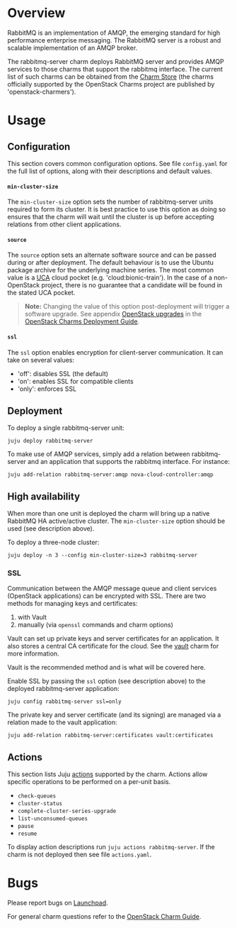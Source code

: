 # Overview

RabbitMQ is an implementation of AMQP, the emerging standard for high
performance enterprise messaging. The RabbitMQ server is a robust and scalable
implementation of an AMQP broker.

The rabbitmq-server charm deploys RabbitMQ server and provides AMQP services to
those charms that support the rabbitmq interface. The current list of such
charms can be obtained from the [Charm Store][charms-requires-rabbitmq] (the
charms officially supported by the OpenStack Charms project are published by
'openstack-charmers').

# Usage

## Configuration

This section covers common configuration options. See file `config.yaml` for
the full list of options, along with their descriptions and default values.

#### `min-cluster-size`

The `min-cluster-size` option sets the number of rabbitmq-server units required
to form its cluster. It is best practice to use this option as doing so ensures
that the charm will wait until the cluster is up before accepting relations
from other client applications.

#### `source`

The `source` option sets an alternate software source and can be passed during
or after deployment. The default behaviour is to use the Ubuntu package archive
for the underlying machine series. The most common value is a [UCA][uca] cloud
pocket (e.g. 'cloud:bionic-train'). In the case of a non-OpenStack project,
there is no guarantee that a candidate will be found in the stated UCA pocket.

> **Note:** Changing the value of this option post-deployment will trigger a
  software upgrade. See appendix [OpenStack upgrades][cdg-openstack-upgrades]
  in the [OpenStack Charms Deployment Guide][cdg].

#### `ssl`

The `ssl` option enables encryption for client-server communication. It can
take on several values:

* 'off': disables SSL (the default)
* 'on': enables SSL for compatible clients
* 'only': enforces SSL

## Deployment

To deploy a single rabbitmq-server unit:

    juju deploy rabbitmq-server

To make use of AMQP services, simply add a relation between rabbitmq-server and
an application that supports the rabbitmq interface. For instance:

    juju add-relation rabbitmq-server:amqp nova-cloud-controller:amqp

## High availability

When more than one unit is deployed the charm will bring up a native RabbitMQ
HA active/active cluster. The ``min-cluster-size`` option should be used (see
description above).

To deploy a three-node cluster:

    juju deploy -n 3 --config min-cluster-size=3 rabbitmq-server

### SSL

Communication between the AMQP message queue and client services (OpenStack
applications) can be encrypted with SSL. There are two methods for managing
keys and certificates:

1. with Vault
1. manually (via `openssl` commands and charm options)

Vault can set up private keys and server certificates for an application. It
also stores a central CA certificate for the cloud. See the
[vault][vault-charm] charm for more information.

Vault is the recommended method and is what will be covered here.

Enable SSL by passing the `ssl` option (see description above) to the deployed
rabbitmq-server application:

    juju config rabbitmq-server ssl=only

The private key and server certificate (and its signing) are managed via a
relation made to the vault application:

    juju add-relation rabbitmq-server:certificates vault:certificates

## Actions

This section lists Juju [actions][juju-docs-actions] supported by the charm.
Actions allow specific operations to be performed on a per-unit basis.

* `check-queues`
* `cluster-status`
* `complete-cluster-series-upgrade`
* `list-unconsumed-queues`
* `pause`
* `resume`

To display action descriptions run `juju actions rabbitmq-server`. If the charm
is not deployed then see file ``actions.yaml``.

# Bugs

Please report bugs on [Launchpad][lp-bugs-charm-rabbitmq-server].

For general charm questions refer to the [OpenStack Charm Guide][cg].

<!-- LINKS -->

[cg]: https://docs.openstack.org/charm-guide
[cdg]: https://docs.openstack.org/project-deploy-guide/charm-deployment-guide
[cdg-openstack-upgrades]: https://docs.openstack.org/project-deploy-guide/charm-deployment-guide/latest/app-upgrade-openstack.html
[lp-bugs-charm-rabbitmq-server]: https://bugs.launchpad.net/charm-rabbitmq-server/+filebug
[juju-docs-actions]: https://jaas.ai/docs/actions
[charms-requires-rabbitmq]: https://jaas.ai/search?requires=rabbitmq
[vault-charm]: https://jaas.ai/vault
[uca]: https://wiki.ubuntu.com/OpenStack/CloudArchive
